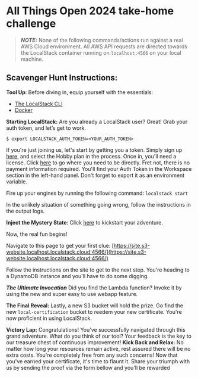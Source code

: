 # All Things Open 2024 take-home challenge

> **_NOTE:_** None of the following commands/actions run against a real AWS Cloud environment. All AWS API requests are directed towards the LocalStack container running on `localhost:4566` on your local machine.

## Scavenger Hunt Instructions:

**Tool Up**: Before diving in, equip yourself with the essentials:

- [The LocalStack CLI](https://docs.localstack.cloud/getting-started/installation/)
- [Docker](https://docs.docker.com/engine/install/)

**Starting LocalStack:** Are you already a LocalStack user? Great! Grab your auth token, and let’s get to work.

`$ export LOCALSTACK_AUTH_TOKEN=<YOUR_AUTH_TOKEN>`

If you're just joining us, let's start by getting you a token. Simply sign up [here](http://app.localstack.cloud), and select the Hobby plan in the process. Once in, you'll need a license. Click [here](https://app.localstack.cloud/workspace/auth-token) to go where you need to be directly. Fret not, there is no payment information required. You'll find your Auth Token in the Workspace section in the left-hand panel. Don't forget to export it as an environment variable.

Fire up your engines by running the following command: `localstack start`

In the unlikely situation of something going wrong, follow the instructions in the output logs.

**Inject the Mystery State**: Click [here](https://app.localstack.cloud/launchpad?url=https://raw.githubusercontent.com/localstack-samples/ATO-24-takehome-challenge/main/localstack-cloud-pod) to kickstart your adventure.

Now, the real fun begins!

Navigate to this page to get your first clue: [https://site.s3-website.localhost.localstack.cloud:4566/](https://site.s3-website.localhost.localstack.cloud:4566/)

Follow the instructions on the site to get to the next step. You're heading to a DynamoDB instance and you'll have to do some digging.

**_The Ultimate Invocation_** Did you find the Lambda function? Invoke it by using the new and super easy to use webapp feature.

**The Final Reveal:** Lastly, a new S3 bucket will hold the prize. Go find the new `local-certification` bucket to reedem your new certificate. You're now proficient in using LocalStack.

**Victory Lap:** Congratulations! You've successfully navigated through this grand adventure. What do you think of our tool? Your feedback is the key to our treasure chest of continuous improvement!
**Kick Back and Relax:** No matter how long your resources remain active, rest assured there will be no extra costs. You're completely free from any such concerns!
Now that you've earned your certificate, it's time to flaunt it. Share your triumph with us by sending the proof via the form bellow and you'll be rewarded
